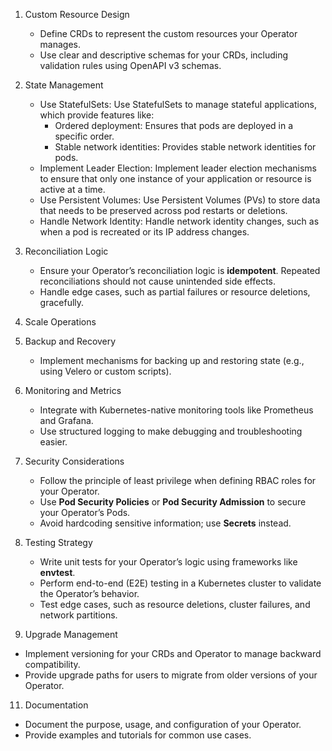 
1. Custom Resource Design
   - Define CRDs to represent the custom resources your Operator manages.
   - Use clear and descriptive schemas for your CRDs, including validation rules using OpenAPI v3 schemas.
2. State Management

   -  Use StatefulSets: Use StatefulSets to manage stateful applications, which provide features like:
      -   Ordered deployment: Ensures that pods are deployed in a specific order.
      -   Stable network identities: Provides stable network identities for pods.
   -  Implement Leader Election: Implement leader election mechanisms to ensure that only one instance of your application or resource is active at a time.
   -  Use Persistent Volumes: Use Persistent Volumes (PVs) to store data that needs to be preserved across pod restarts or deletions.
   -  Handle Network Identity: Handle network identity changes, such as when a pod is recreated or its IP address changes.

3. Reconciliation Logic
   - Ensure your Operator’s reconciliation logic is **idempotent**. Repeated reconciliations should not cause unintended side effects.
   - Handle edge cases, such as partial failures or resource deletions, gracefully.
4. Scale Operations

5. Backup and Recovery
   - Implement mechanisms for backing up and restoring state (e.g., using Velero or custom scripts).
6. Monitoring and Metrics
   - Integrate with Kubernetes-native monitoring tools like Prometheus and Grafana.
   - Use structured logging to make debugging and troubleshooting easier.

8. Security Considerations
   - Follow the principle of least privilege when defining RBAC roles for your Operator.
   - Use **Pod Security Policies** or **Pod Security Admission** to secure your Operator’s Pods.
   - Avoid hardcoding sensitive information; use **Secrets** instead.
9. Testing Strategy
   - Write unit tests for your Operator’s logic using frameworks like **envtest**.
   - Perform end-to-end (E2E) testing in a Kubernetes cluster to validate the Operator’s behavior.
   - Test edge cases, such as resource deletions, cluster failures, and network partitions.
10. Upgrade Management
   - Implement versioning for your CRDs and Operator to manage backward compatibility.
   - Provide upgrade paths for users to migrate from older versions of your Operator.
11. Documentation
   - Document the purpose, usage, and configuration of your Operator.
   - Provide examples and tutorials for common use cases.

    

